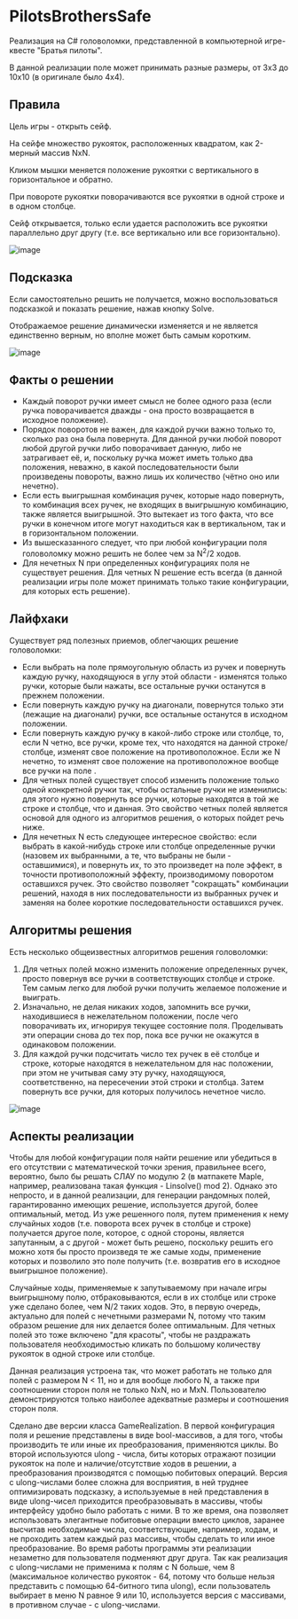 # PilotsBrothersSafe

Реализация на C# головоломки, представленной в компьютерной игре-квесте "Братья пилоты".

В данной реализации поле может принимать разные размеры, от 3x3 до 10x10 (в оригинале было 4x4).



## Правила

Цель игры - открыть сейф.

На сейфе множество рукояток, расположенных квадратом, как 2-мерный массив NxN.

Кликом мышки меняется положение рукоятки с вертикального в горизонтальное и обратно.

При повороте рукоятки поворачиваются все рукоятки в одной строке и в одном столбце. 

Сейф открывается, только если удается расположить все рукоятки параллельно друг другу (т.е. все вертикально или все горизонтально).

![image](https://user-images.githubusercontent.com/47988040/212961597-89662fa0-dbb6-4f7a-8ff8-a78c772eb1bd.png)



## Подсказка

Если самостоятельно решить не получается, можно воспользоваться подсказкой и показать решение, нажав кнопку Solve. 

Отображаемое решение динамически изменяется и не является единственно верным, но вполне может быть самым коротким.

![image](https://user-images.githubusercontent.com/47988040/212959649-51792de6-a06e-4465-a5cf-2d2b0b316a25.png)



## Факты о решении

* Каждый поворот ручки имеет смысл не более одного раза (если ручка поворачивается дважды - она просто возвращается в исходное положение).
* Порядок поворотов не важен, для каждой ручки важно только то, сколько раз она была повернута. Для данной ручки любой поворот любой другой ручки либо поворачивает данную, либо не затрагивает её, и, поскольку ручка может иметь только два положения, неважно, в какой последовательности были произведены повороты, важно лишь их количество (чётно оно или нечетно). 
* Если есть выигрышная комбинация ручек, которые надо повернуть, то комбинация всех ручек, не входящих в выигрышную комбинацию, также является выигрышной. Это вытекает из того факта, что все ручки в конечном итоге могут находиться как в вертикальном, так и в горизонтальном положении.
* Из вышесказанного следует, что при любой конфигурации поля головоломку можно решить не более чем за N<sup>2</sup>/2 ходов.
* Для нечетных N при определенных конфигурациях поля не существует решения. Для четных N решение есть всегда (в данной реализации игры поле может принимать только такие конфигурации, для которых есть решение).



## Лайфхаки

Существует ряд полезных приемов, облегчающих решение головоломки:
* Если выбрать на поле прямоугольную область из ручек и повернуть каждую ручку, находящуюся в углу этой области - изменятся только ручки, которые были нажаты, все остальные ручки останутся в прежнем положении.
* Если повернуть каждую ручку на диагонали, повернутся только эти (лежащие на диагонали) ручки, все остальные останутся в исходном положении.
* Если повернуть каждую ручку в какой-либо строке или столбце, то, если N четно, все ручки, кроме тех, что находятся на данной строке/столбце, изменят свое положение на противоположное. Если же N нечетно, то изменят свое положение на противоположное вообще все ручки на поле .
* Для четных полей существует способ изменить положение только одной конкретной ручки так, чтобы остальные ручки не изменились: для этого нужно повернуть все ручки, которые находятся в той же строке и столбце, что и данная. Это свойство четных полей является основой для одного из алгоритмов решения, о которых пойдет речь ниже.
* Для нечетных N есть следующее интересное свойство: если выбрать в какой-нибудь строке или столбце определенные ручки (назовем их выбранными, а те, что выбраны не были - оставшимися), и повернуть их, то это произведет на поле эффект, в точности противоположный эффекту, производимому поворотом оставшихся ручек. Это свойство позволяет "сокращать" комбинации решений, находя в них последовательности из выбранных ручек и заменяя на более короткие последовательности оставшихся ручек.  



## Алгоритмы решения

Есть несколько общеизвестных алгоритмов решения головоломки:

1. Для четных полей можно изменить положение определенных ручек, просто повернув все ручки в соответствующих столбце и строке. Тем самым легко для любой ручки получить желаемое положение и выиграть.
2. Изначально, не делая никаких ходов, запомнить все ручки, находившиеся в нежелательном положении, после чего поворачивать их, игнорируя текущее состояние поля. Проделывать эти операции снова до тех пор, пока все ручки не окажутся в одинаковом положении.
3. Для каждой ручки подсчитать число тех ручек в её столбце и строке, которые находятся в нежелательном для нас положении, при этом не учитывая саму эту ручку, находящуюся, соответственно, на пересечении этой строки и столбца. Затем повернуть все ручки, для которых получилось нечетное число. 
  
![image](https://user-images.githubusercontent.com/47988040/212961943-84257aa2-67bb-4781-83b8-f7c1d6b30585.png)


## Аспекты реализации

Чтобы для любой конфигурации поля найти решение или убедиться в его отсутствии с математической точки зрения, правильнее всего, вероятно, было бы решать СЛАУ по модулю 2 (в матпакете Maple, например, реализована такая функция - Linsolve() mod 2). Однако это непросто, и в данной реализации, для генерации рандомных полей, гарантированно имеющих решение, используется другой, более оптимальный, метод. Из уже решенного поля, путем применения к нему случайных ходов (т.е. поворота всех ручек в столбце и строке) получается другое поле, которое, с одной стороны, является запутанным, а с другой - может быть решено, поскольку решить его можно хотя бы просто произведя те же самые ходы, применение которых и позволило это поле получить (т.е. возвратив его в исходное выигрышное положение).

Случайные ходы, применяемые к запутываемому при начале игры выигрышному полю, отбраковываются, если в их столбце или строке уже сделано более, чем N/2 таких ходов. Это, в первую очередь, актуально для полей с нечетными размерами N, потому что таким образом решение для них делается более оптимальным. Для четных полей это тоже включено "для красоты", чтобы не раздражать пользователя необходимостью кликать по большому количеству рукояток в одной строке или столбце.

Данная реализация устроена так, что может работать не только для полей с размером N < 11, но и для вообще любого N, а также при соотношении сторон поля не только NxN, но и MxN. Пользователю демонстрируются только наиболее адекватные размеры и соотношения сторон поля.

Сделано две версии класса GameRealization. В первой конфигурация поля и решение представлены в виде bool-массивов, а для того, чтобы производить те или иные их преобразования, применяются циклы. Во второй используются ulong - числа, биты которых отражают позиции рукояток на поле и наличие/отсутствие ходов в решении, а преобразования производятся с помощью побитовых операций. Версия с ulong-числами более сложна для восприятия, в ней труднее оптимизировать подсказку, а используемые в ней представления в виде ulong-чисел приходится преобразовывать в массивы, чтобы интерфейсу удобно было работать с ними. В то же время, она позволяет использовать элегантные побитовые операции вместо циклов, заранее высчитав необходимые числа, соответствующие, например, ходам, и не проходить затем каждый раз массивы, чтобы сделать то или иное преобразование. Во время работы программы эти реализации незаметно для пользователя подменяют друг друга. Так как реализация с ulong-числами не применима к полям с N больше, чем 8 (максимальное количество рукояток - 64, потому что больше нельзя представить с помощью 64-битного типа ulong), если пользователь выбирает в меню N равное 9 или 10, используется версия с массивами, в противном случае - с ulong-числами.
